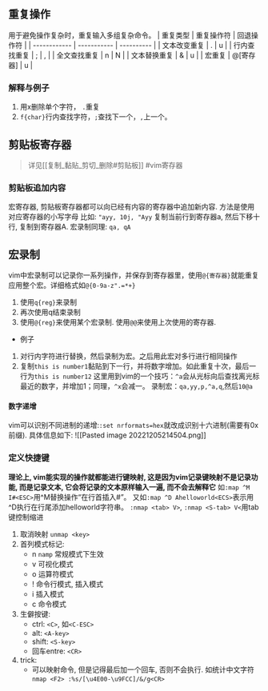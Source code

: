 ## 重复操作
用于避免操作复杂时，重复输入多组复杂命令。
| 重复类型     | 重复操作符  | 回退操作符 |
| ------------ | ----------- | ---------- |
| 文本改变重复 | .           | u          |
| 行内查找重复 | ;           | ,          |
| 全文查找重复 | n           | N          |
| 文本替换重复 | &           | u          |
| 宏重复       | @\[寄存器\] | u           |

### 解释与例子
1. 用x删除单个字符， `.`重复
2. `f{char}`行内查找字符，`;`查找下一个，`,`上一个。

## 剪贴板寄存器
> 详见[[复制_黏贴_剪切_删除#剪贴板]]
> #vim寄存器 

### 剪贴板追加内容
宏寄存器, 剪贴板寄存器都可以向已经有内容的寄存器中追加新内容. 方法是使用对应寄存器的小写字母
比如: `"ayy, 10j, "Ayy` 复制当前行到寄存器a, 然后下移十行, 复制到寄存器A.
宏录制同理: `qa, qA`

## 宏录制
vim中宏录制可以记录你一系列操作，并保存到寄存器里，使用`@{寄存器}`就能重复应用整个宏。详细格式如`@{0-9a-z".=*+}`
1. 使用`q{reg}`来录制
2. 再次使用q结束录制
3. 使用`@{reg}`来使用某个宏录制. 使用`@@`来使用上次使用的寄存器.

- 例子
1. 对行内字符进行替换，然后录制为宏。之后用此宏对多行进行相同操作
2. 复制`this is number1`黏贴到下一行，并将数字增加。如此重复十次，最后一行为`this is number12`
	这里用到vim的一个技巧：`^a`会从光标向后查找离光标最近的数字，并增加1；同理，`^x`会减一。
	录制宏：`qa,yy,p,^a,q`,然后`10@a`
	
#### 数字递增
vim可以识别不同进制的递增:`:set nrformats=hex`就改成识别十六进制(需要有0x前缀).
具体信息如下:
![[Pasted image 20221205214504.png]]

### 定义快捷键
**理论上, vim能实现的操作就都能进行键映射, 这是因为vim记录键映射不是记录功能, 而是记录文本, 它会将记录的文本原样输入一遍, 而不会去解释它**
如`:map ^M I#<ESC>`用^M替换操作“在行首插入#”。
又如`:map ^D Ahelloworld<ECS>`表示用^D执行在行尾添加helloworld字符串。
`:nmap <tab> V>`, `:nmap <S-tab> V<`用tab键控制缩进

1. 取消映射 `unmap <key>`
2. 首列模式标记:
	- n `namp` 常规模式下生效
	- v 可视化模式
	- o 运算符模式
	- ! 命令行模式, 插入模式
	- i 插入模式
	- c 命令模式
3. 生僻按键:
	- ctrl: `<C>`, 如`<C-ESC>`
	- alt: `<A-key>`
	- shift: `<S-key>`
	- 回车entre: `<CR>`
4. trick:
	- 可以映射命令, 但是记得最后加一个回车, 否则不会执行. 如统计中文字符`nmap <F2> :%s/[\u4E00-\u9FCC]/&/g<CR>`
